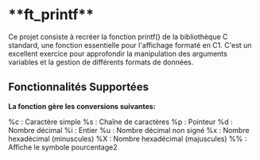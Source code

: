 <h1>**ft_printf**</h1>

Ce projet consiste à recréer la fonction printf() de la bibliothèque C standard, une fonction essentielle pour l'affichage formaté en C1. 
C'est un excellent exercice pour approfondir la manipulation des arguments variables et la gestion de différents formats de données.

<h2>Fonctionnalités Supportées</h2>

**La fonction gère les conversions suivantes:**

%c : Caractère simple
%s : Chaîne de caractères
%p : Pointeur
%d : Nombre décimal
%i : Entier
%u : Nombre décimal non signé
%x : Nombre hexadécimal (minuscules)
%X : Nombre hexadécimal (majuscules)
%% : Affiche le symbole pourcentage2
